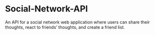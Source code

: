 # Social-Network-API
 An API for a social network web application where users can share their thoughts, react to friends’ thoughts, and create a friend list.
